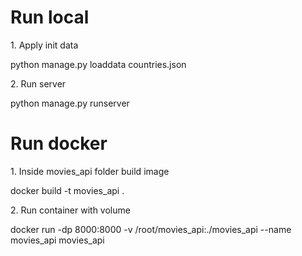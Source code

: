 # Run local
<p>1. Apply init data</p>
<p>python manage.py loaddata countries.json </p>
<p>2. Run server </p>
<p>python manage.py runserver</p>
<h1>Run docker</h1>
<p>1. Inside movies_api folder build image</p>
<p>docker build -t movies_api .</p>
<p>2. Run container with volume </p>
<p>docker run -dp 8000:8000 -v /root/movies_api:./movies_api --name movies_api movies_api</p>